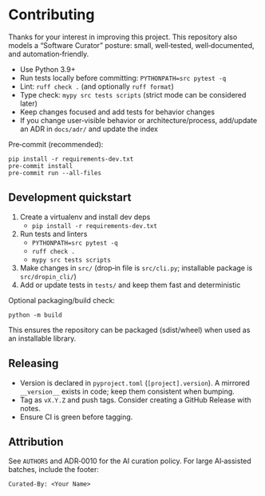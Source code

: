 # Contributing

Thanks for your interest in improving this project. This repository also models a “Software Curator” posture: small, well‑tested, well‑documented, and automation‑friendly.

- Use Python 3.9+
- Run tests locally before committing: `PYTHONPATH=src pytest -q`
- Lint: `ruff check .` (and optionally `ruff format`)
- Type check: `mypy src tests scripts` (strict mode can be considered later)
- Keep changes focused and add tests for behavior changes
- If you change user‑visible behavior or architecture/process, add/update an ADR in `docs/adr/` and update the index

Pre‑commit (recommended):
```
pip install -r requirements-dev.txt
pre-commit install
pre-commit run --all-files
```

## Development quickstart

1) Create a virtualenv and install dev deps
	- `pip install -r requirements-dev.txt`
2) Run tests and linters
	- `PYTHONPATH=src pytest -q`
	- `ruff check .`
	- `mypy src tests scripts`
3) Make changes in `src/` (drop‑in file is `src/cli.py`; installable package is `src/dropin_cli/`)
4) Add or update tests in `tests/` and keep them fast and deterministic

Optional packaging/build check:
```
python -m build
```
This ensures the repository can be packaged (sdist/wheel) when used as an installable library.

## Releasing

- Version is declared in `pyproject.toml` (`[project].version`). A mirrored `__version__` exists in code; keep them consistent when bumping.
- Tag as `vX.Y.Z` and push tags. Consider creating a GitHub Release with notes.
- Ensure CI is green before tagging.

## Attribution

See `AUTHORS` and ADR‑0010 for the AI curation policy. For large AI‑assisted batches, include the footer:

```
Curated-By: <Your Name>
```
